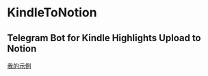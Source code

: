 # KindleToNotion
Telegram Bot for Kindle Highlights Upload to Notion
---
[我的示例](https://tasks-jw.notion.site/ae21f75cc76d43b6803060f531f5e220?pvs=4)

